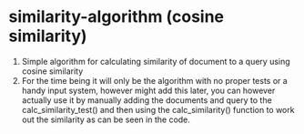 # similarity-algorithm (cosine similarity)

  1. Simple algorithm for calculating similarity of document to a query using cosine similarity
  2. For the time being it will only be the algorithm with no proper tests or a handy input system, however might add this later,
     you can however actually use it by manually adding the documents and query to the calc_similarity_test() and then using the 
     calc_similarity() function to work out the similarity as can be seen in the code.
